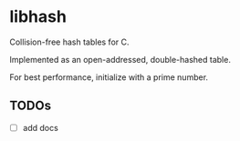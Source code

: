 # libhash

Collision-free hash tables for C.

Implemented as an open-addressed, double-hashed table.

For best performance, initialize with a prime number.

## TODOs

- [ ] add docs
